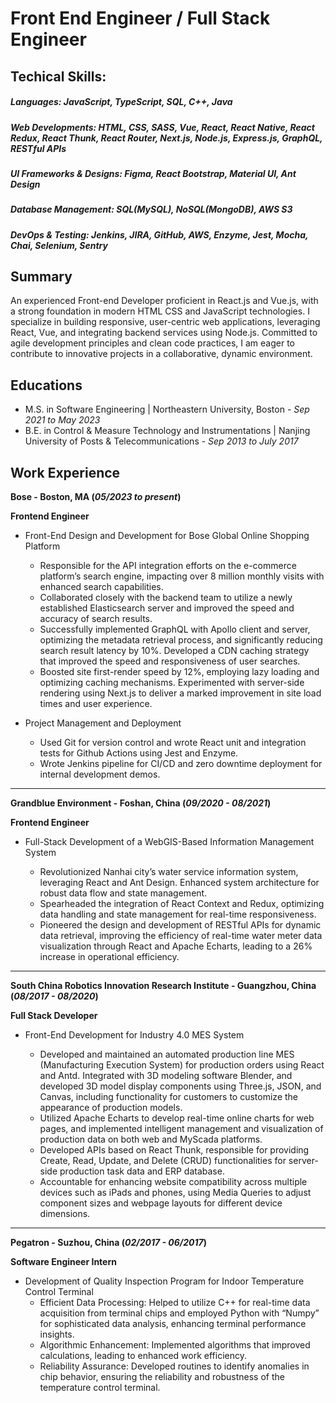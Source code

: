 # Front End Engineer / Full Stack Engineer

## Techical Skills:

##### Languages: JavaScript, TypeScript, SQL, C++, Java

##### Web Developments: HTML, CSS, SASS, Vue, React, React Native, React Redux, React Thunk, React Router, Next.js, Node.js, Express.js, GraphQL, RESTful APIs

##### UI Frameworks & Designs: Figma, React Bootstrap, Material UI, Ant Design

##### Database Management: SQL(MySQL), NoSQL(MongoDB), AWS S3

##### DevOps & Testing: Jenkins, JIRA, GitHub, AWS, Enzyme, Jest, Mocha, Chai, Selenium, Sentry

## Summary

An experienced Front-end Developer proficient in React.js and Vue.js, with a strong foundation in modern HTML CSS and JavaScript technologies. I specialize in building responsive, user-centric web applications, leveraging React, Vue, and integrating backend services using Node.js. Committed to agile development principles and clean code practices, I am eager to contribute to innovative projects in a collaborative, dynamic environment.

## Educations

- M.S. in Software Engineering | Northeastern University, Boston - _Sep 2021 to May 2023_
- B.E. in Control & Measure Technology and Instrumentations | Nanjing University of Posts & Telecommunications - _Sep 2013 to July 2017_

## Work Experience

**Bose - Boston, MA (_05/2023 to present_)**

**Frontend Engineer**

- Front-End Design and Development for Bose Global Online Shopping Platform

  - Responsible for the API integration efforts on the e-commerce platform’s search engine, impacting over 8 million monthly visits with enhanced search capabilities.
  - Collaborated closely with the backend team to utilize a newly established Elasticsearch server and improved the speed and accuracy of search results.
  - Successfully implemented GraphQL with Apollo client and server, optimizing the metadata retrieval process, and significantly reducing search result latency by 10%. Developed a CDN caching strategy that improved the speed and responsiveness of user searches.
  - Boosted site first-render speed by 12%, employing lazy loading and optimizing caching mechanisms. Experimented with server-side rendering using Next.js to deliver a marked improvement in site load times and user experience.

- Project Management and Deployment
  - Used Git for version control and wrote React unit and integration tests for Github Actions using Jest and Enzyme.
  - Wrote Jenkins pipeline for CI/CD and zero downtime deployment for internal development demos.

---

**Grandblue Environment - Foshan, China (_09/2020 - 08/2021_)**

**Frontend Engineer**

- Full-Stack Development of a WebGIS-Based Information Management System

  - Revolutionized Nanhai city’s water service information system, leveraging React and Ant Design. Enhanced system architecture for robust data flow and state management.
  - Spearheaded the integration of React Context and Redux, optimizing data handling and state management for real-time responsiveness.
  - Pioneered the design and development of RESTful APIs for dynamic data retrieval, improving the efficiency of real-time water meter data visualization through React and Apache Echarts, leading to a 26% increase in operational efficiency.

---

**South China Robotics Innovation Research Institute - Guangzhou, China (_08/2017 - 08/2020_)**

**Full Stack Developer**

- Front-End Development for Industry 4.0 MES System

  - Developed and maintained an automated production line MES (Manufacturing Execution System) for production orders using React and Antd. Integrated with 3D modeling software Blender, and developed 3D model display components using Three.js, JSON, and Canvas, including functionality for customers to customize the appearance of production models.
  - Utilized Apache Echarts to develop real-time online charts for web pages, and implemented intelligent management and visualization of production data on both web and MyScada platforms.
  - Developed APIs based on React Thunk, responsible for providing Create, Read, Update, and Delete (CRUD) functionalities for server-side production task data and ERP database.
  - Accountable for enhancing website compatibility across multiple devices such as iPads and phones, using Media Queries to adjust component sizes and webpage layouts for different device dimensions.

---

**Pegatron - Suzhou, China (_02/2017 - 06/2017_)**

**Software Engineer Intern**

- Development of Quality Inspection Program for Indoor Temperature Control Terminal
  - Efficient Data Processing: Helped to utilize C++ for real-time data acquisition from terminal chips and employed Python with “Numpy” for sophisticated data analysis, enhancing terminal performance insights.
  - Algorithmic Enhancement: Implemented algorithms that improved calculations, leading to enhanced work efficiency.
  - Reliability Assurance: Developed routines to identify anomalies in chip behavior, ensuring the reliability and robustness of the temperature control terminal.
